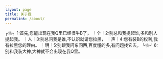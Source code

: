 ```yaml
---
layout: page
title: 关于我
permalink: /about/
---
```


┌❀┐ 1:首先,您能出现在我Q里已经很牛B了，
┊个┊2:别总和我提起谁,多和别人提起我。
┊人┊3:别总问我是谁,不认识就请您拉黑，
┊声┊4:您有装B的权利,我有拉黑您的理由。
┊明┊5:别跟我问东问西,百度懂的多,有问题找它去，
└❀┘ 6:别和我装大神,大神就不会出现在我Q里。
